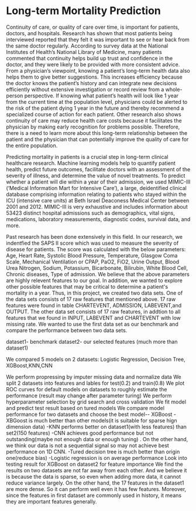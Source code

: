 # Long-term Mortality Prediction
Continuity of care, or quality of care over time, is important for patients, doctors, and hospitals. Research has shown that most patients being interviewed reported that they felt it was important to see or hear back from the same doctor regularly. According to survey data at the National Institutes of Health’s National Library of Medicine, many patients commented that continuity helps build up trust and confidence in the doctor, and they were likely to be provided with more consistent advice. From a physician’s viewpoint, knowing a patient’s long-term health data also helps them to give better suggestions. This increases efficiency because the doctor knows the patient’s history and can integrate new decisions efficiently without extensive investigation or record review from a whole-person perspective. If knowing what patient’s health will look like 1 year from the current time at the population level, physicians could be alerted to the risk of the patient dying 1 year in the future and thereby recommend a specialized course of action for each patient. Other research also shows continuity of care may reduce health care costs because it facilitates the physician by making early recognition for problems possible. Therefore, there is a need to learn more about this long-term relationship between the patient and the physician that can potentially improve the quality of care for the entire population.

Predicting mortality in patients is a crucial step in long-term clinical healthcare research. Machine learning models help to quantify patient health, predict future outcomes, facilitate doctors with an assessment of the severity of illness, and determine the value of novel treatments. To predict whether a patient will die within a year of their admission, we used MIMIC-III (‘Medical Information Mart for Intensive Care’), a large, deidentified clinical database comprising information relating to patients who stayed within the ICU (intensive care units) at Beth Israel Deaconess Medical Center between 2001 and 2012. MIMIC-III is very exhaustive and includes information about 53423 distinct hospital admissions such as demographics, vital signs, medications, laboratory measurements, diagnostic codes, survival data, and more.

Past research has been done extensively in this field. In our research, we indentfied the SAPS II score which was used to measure the severity of disease for patients. The score was calculated with the below parameters: Age, Heart Rate, Systolic Blood Pressure, Temperature, Glasgow Coma Scale, Mechanical Ventilation or CPAP, PaO2, FiO2, Urine Output, Blood Urea Nitrogen, Sodium, Potassium, Bicarbonate, Bilirubin, White Blood Cell, Chronic diseases, Type of admission. We believe that the above parameters are highly relevent features to our goal. In addition, we wanted to explore other possible features that may be critical to determine a patient's mortality in a year. Thus, in this project, we created two data sets. One of the data sets consists of 17 raw features that mentioned above. 17 raw features were found in table CHARTEVENT, ADMISSION, LABEVENT,and OUTPUT. The other data set consists of 17 raw features, in addtion to all features that we found in INPUT, LABEVENT and CHARTEVENT with low missing rate. We wanted to use the first data set as our benchmark and compare the performance between two data sets.

dataset1- benchmark
dataset2- our selected features (much more than dataset1)

We compared 5 models on 2 datasets: Logistic Regression, Decision Tree, XGBoost,KNN,CNN

We perform propressing by imputer missing data and normalize data
We split 2 datasets into features and lables for test(0.2) and train(0.8)
We plot ROC curves for default models on datasets to roughly estimate the performance (result may change after parameter turing)
We perform hyperparameter selection by grid search and cross validation
We fit model and predict test result based on tured models
We compare model performance for two datasets and choose the best model-- XGBoost
-XBGoost is much better than other models(it is suitable for sparse hign dimension data)
-KNN performs better on dataset1(with less features) than set2(150 features) -CNN achieves good performance but not outstanding(maybe not enough data or enough tuning) . On the other hand, we think our data is not a sequential signal so may not achieve best performance on 1D CNN. -Tured decision tree is much better than origin one(reduce bias) -Logistic regression is on average performance
Look into testing result for XGBoost on dataset2 for feature importance
We find the results on two datasets are not far away from each other. And we believe it is because the data is sparse, so even when adding more data, it cannot reduce variance largely. On the other hand, the 17 features in the dataset1 are more dense. So it can perform well even it has few features. Moreover, since the features in first dataset are commonly used in history, it means they are important features generally.
